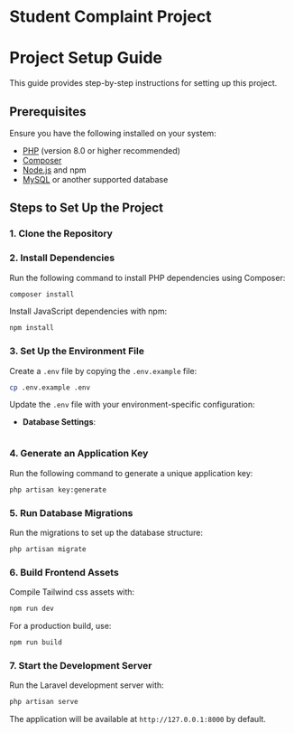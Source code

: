 # Student Complaint Project

# Project Setup Guide

This guide provides step-by-step instructions for setting up this project.

## Prerequisites

Ensure you have the following installed on your system:

- [PHP](https://www.php.net/) (version 8.0 or higher recommended)
- [Composer](https://getcomposer.org/)
- [Node.js](https://nodejs.org/) and npm
- [MySQL](https://www.mysql.com/) or another supported database

## Steps to Set Up the Project

### 1. Clone the Repository


### 2. Install Dependencies

Run the following command to install PHP dependencies using Composer:

```bash
composer install
```

Install JavaScript dependencies with npm:

```bash
npm install
```

### 3. Set Up the Environment File

Create a `.env` file by copying the `.env.example` file:

```bash
cp .env.example .env
```

Update the `.env` file with your environment-specific configuration:

- **Database Settings**:
  ```This project uses sqlite database
  
  ```

### 4. Generate an Application Key

Run the following command to generate a unique application key:

```bash
php artisan key:generate
```

### 5. Run Database Migrations

Run the migrations to set up the database structure:

```bash
php artisan migrate
```


### 6. Build Frontend Assets

 Compile Tailwind css assets with:

```bash
npm run dev
```

For a production build, use:

```bash
npm run build
```

### 7. Start the Development Server

Run the Laravel development server with:

```bash
php artisan serve
```

The application will be available at `http://127.0.0.1:8000` by default.

